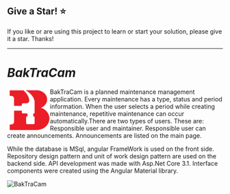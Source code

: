 ## Give a Star! :star:

If you like or are using this project to learn or start your solution, please give it a star. Thanks!
<hr>

# <i>BakTraCam</i>
<img align="left" width="100" height="100" src="https://github.com/NisanurBulut/BakTraCam/blob/master/ui/BakTraCam.ClientApp/src/assets/img/app-logo.PNG"><p>BakTraCam is a planned maintenance management application. Every maintenance has a type, status and period information. When the user selects a period while creating maintenance, repetitive maintenance can occur automatically.There are two types of users. These are: Responsible user and maintainer. Responsible user can create announcements. Announcements are listed on the main page. </p>

While the database is MSql, angular FrameWork is used on the front side. Repository design pattern and unit of work design pattern are used on the backend side. API development was made with Asp.Net Core 3.1. Interface components were created using the Angular Material library.

![BakTraCam](https://github.com/NisanurBulut/BakTraCam/blob/master/BakTraCam.ClientApp/src/assets/Trailer/app.gif)

